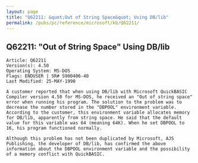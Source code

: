 ```yaml
---
layout: page
title: "Q62211: &quot;Out of String Space&quot; Using DB/lib"
permalink: /pubs/pc/reference/microsoft/kb/Q62211/
---
```


## Q62211: &quot;Out of String Space&quot; Using DB/lib

	Article: Q62211
	Version(s): 4.50
	Operating System: MS-DOS
	Flags: ENDUSER | SR# S900406-40
	Last Modified: 25-MAY-1990
	
	A customer reported that when using DB/lib with Microsoft QuickBASIC
	Compiler version 4.50 for MS-DOS, he received an "Out of string space"
	error when running his program. The solution to the problem was to
	decrease the number stored in the "DBPOOL" environment variable.
	According to the customer, this environment variable allocates memory
	for DB/lib, apparently from string space. He said that the default
	value for this variable was 64 (meaning 64K). When he set DBPOOL to
	16, his program functioned normally.
	
	Although this problem has not been duplicated by Microsoft, AJS
	Publishing, the developer of DB/lib, has confirmed the above
	information about the DBPOOL environment variable and the possibility
	of a memory conflict with QuickBASIC.
